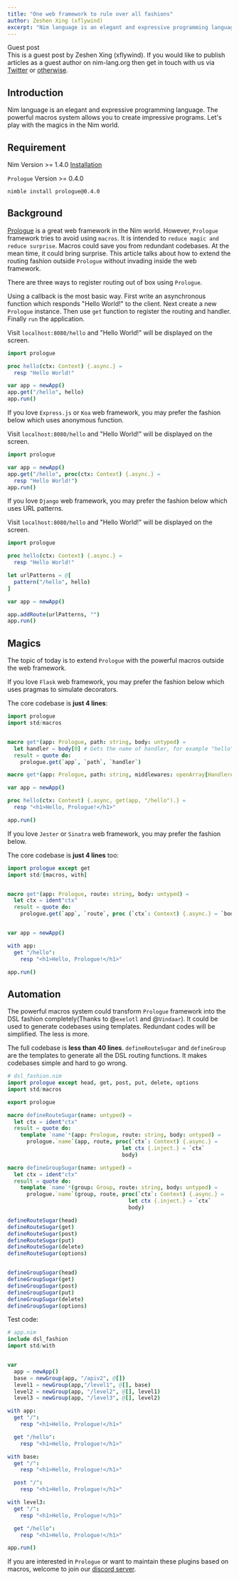 ```yaml
---
title: "One web framework to rule over all fashions"
author: Zeshen Xing (xflywind)
excerpt: "Nim language is an elegant and expressive programming language. The article talks about how to extend the routing fashion without invading inside the web framework."
---
```


<div class="sidebarblock">
  <div class="content">
    <div class="title">Guest post</div>
    <div class="paragraph">
      This is a guest post by Zeshen Xing (xflywind). If you would like to publish articles as a guest author on nim-lang.org then get in touch with us via
      <a href="https://twitter.com/nim_lang">Twitter</a> or <a href="https://nim-lang.org/community.html">otherwise</a>.
    </div>
  </div>
</div>


## Introduction

Nim language is an elegant and expressive programming language. The powerful macros system allows you to create impressive programs. Let's play with the magics in the Nim world.

## Requirement

Nim Version >= 1.4.0 [Installation](https://nim-lang.org/install.html)

`Prologue` Version >= 0.4.0 

```
nimble install prologue@0.4.0
```

## Background

[Prologue](https://github.com/planety/prologue) is a great web framework in the Nim world. However, `Prologue` framework tries to avoid using `macros`. It is intended to `reduce magic and reduce surprise`. Macros could save you from redundant codebases. At the mean time, it could bring surprise. This article talks about how to extend the routing fashion outside `Prologue` without invading inside the web framework.

There are three ways to register routing out of box using `Prologue`. 

Using a callback is the most basic way. First write an asynchronous function which responds "Hello World!" to the client. Next create a new `Prologue` instance. Then use `get` function to register the routing and handler. Finally `run` the application. 

Visit `localhost:8080/hello` and "Hello World!" will be displayed on the screen.

```nim
import prologue

proc hello(ctx: Context) {.async.} =
  resp "Hello World!"

var app = newApp()
app.get("/hello", hello)
app.run()
```

If you love `Express.js` or `Koa` web framework, you may prefer the fashion below which uses anonymous function.

Visit `localhost:8080/hello` and "Hello World!" will be displayed on the screen.

```nim
import prologue

var app = newApp()
app.get("/hello", proc(ctx: Context) {.async.} =
  resp "Hello World!")
app.run()
```

If you love `Django` web framework, you may prefer the fashion below which uses URL patterns.

Visit `localhost:8080/hello` and "Hello World!" will be displayed on the screen.

```nim
import prologue

proc hello(ctx: Context) {.async.} =
  resp "Hello World!"

let urlPatterns = @[
  pattern("/hello", hello)
]

var app = newApp()

app.addRoute(urlPatterns, "")
app.run()
```

## Magics

The topic of today is to extend `Prologue` with the powerful macros outside the web framework.

If you love `Flask` web framework, you may prefer the fashion below which uses pragmas to simulate decorators.

The core codebase is **just 4 lines**:

```nim
import prologue
import std/macros


macro get*(app: Prologue, path: string, body: untyped) = 
  let handler = body[0] # Gets the name of handler, for example "hello"
  result = quote do:
    prologue.get(`app`, `path`, `handler`)

macro get*(app: Prologue, path: string, middlewares: openArray[HandlerAsync], body: untyped) = discard

var app = newApp()

proc hello(ctx: Context) {.async, get(app, "/hello").} =
  resp "<h1>Hello, Prologue!</h1>"

app.run()
```

If you love `Jester` or `Sinatra` web framework,  you may prefer the fashion below.

The core codebase is **just 4 lines** too:

```nim
import prologue except get
import std/[macros, with]


macro get*(app: Prologue, route: string, body: untyped) =
  let ctx = ident"ctx"
  result = quote do:
    prologue.get(`app`, `route`, proc (`ctx`: Context) {.async.} = `body`)


var app = newApp()

with app:
  get "/hello":
    resp "<h1>Hello, Prologue!</h1>"

app.run()
```

## Automation

The powerful macros system could transform `Prologue` framework into the DSL fashion completely(Thanks to @`exelotl` and @`Vindaar`). It could be used to generate codebases using templates. Redundant codes will be simplified. The less is more.

The full codebase is **less than 40 lines**. `defineRouteSugar` and `defineGroup` are the templates to generate all the DSL routing functions. It makes codebases simple and hard to go wrong.

```nim
# dsl_fashion.nim
import prologue except head, get, post, put, delete, options
import std/macros

export prologue

macro defineRouteSugar(name: untyped) =
  let ctx = ident"ctx"
  result = quote do:
    template `name`*(app: Prologue, route: string, body: untyped) =
      prologue.`name`(app, route, proc(`ctx`: Context) {.async.} =
                                    let ctx {.inject.} = `ctx`
                                    body)

macro defineGroupSugar(name: untyped) =
  let ctx = ident"ctx"
  result = quote do:
    template `name`*(group: Group, route: string, body: untyped) =
      prologue.`name`(group, route, proc(`ctx`: Context) {.async.} = 
                                      let ctx {.inject.} = `ctx`
                                      body)

defineRouteSugar(head)
defineRouteSugar(get)
defineRouteSugar(post)
defineRouteSugar(put)
defineRouteSugar(delete)
defineRouteSugar(options)


defineGroupSugar(head)
defineGroupSugar(get)
defineGroupSugar(post)
defineGroupSugar(put)
defineGroupSugar(delete)
defineGroupSugar(options)
```

Test code:

```nim
# app.nim
include dsl_fashion
import std/with


var
  app = newApp()
  base = newGroup(app, "/apiv2", @[])
  level1 = newGroup(app,"/level1", @[], base)
  level2 = newGroup(app, "/level2", @[], level1)
  level3 = newGroup(app, "/level3", @[], level2)

with app:
  get "/":
    resp "<h1>Hello, Prologue!</h1>"

  get "/hello":
    resp "<h1>Hello, Prologue!</h1>"

with base:
  get "/":
    resp "<h1>Hello, Prologue!</h1>"

  post "/":
    resp "<h1>Hello, Prologue!</h1>"

with level3:
  get "/":
    resp "<h1>Hello, Prologue!</h1>"

  get "/hello":
    resp "<h1>Hello, Prologue!</h1>"

app.run()
```

If you are interested in `Prologue` or want to maintain these plugins based on macros, welcome to join our [discord server](https://discord.gg/e2dB4WT).
